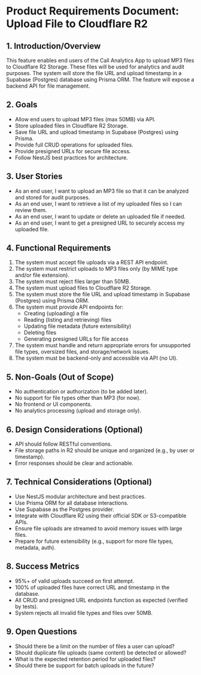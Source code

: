 # Product Requirements Document: Upload File to Cloudflare R2

## 1. Introduction/Overview
This feature enables end users of the Call Analytics App to upload MP3 files to Cloudflare R2 Storage. These files will be used for analytics and audit purposes. The system will store the file URL and upload timestamp in a Supabase (Postgres) database using Prisma ORM. The feature will expose a backend API for file management.

## 2. Goals
- Allow end users to upload MP3 files (max 50MB) via API.
- Store uploaded files in Cloudflare R2 Storage.
- Save file URL and upload timestamp in Supabase (Postgres) using Prisma.
- Provide full CRUD operations for uploaded files.
- Provide presigned URLs for secure file access.
- Follow NestJS best practices for architecture.

## 3. User Stories
- As an end user, I want to upload an MP3 file so that it can be analyzed and stored for audit purposes.
- As an end user, I want to retrieve a list of my uploaded files so I can review them.
- As an end user, I want to update or delete an uploaded file if needed.
- As an end user, I want to get a presigned URL to securely access my uploaded file.

## 4. Functional Requirements
1. The system must accept file uploads via a REST API endpoint.
2. The system must restrict uploads to MP3 files only (by MIME type and/or file extension).
3. The system must reject files larger than 50MB.
4. The system must upload files to Cloudflare R2 Storage.
5. The system must store the file URL and upload timestamp in Supabase (Postgres) using Prisma ORM.
6. The system must provide API endpoints for:
    - Creating (uploading) a file
    - Reading (listing and retrieving) files
    - Updating file metadata (future extensibility)
    - Deleting files
    - Generating presigned URLs for file access
7. The system must handle and return appropriate errors for unsupported file types, oversized files, and storage/network issues.
8. The system must be backend-only and accessible via API (no UI).

## 5. Non-Goals (Out of Scope)
- No authentication or authorization (to be added later).
- No support for file types other than MP3 (for now).
- No frontend or UI components.
- No analytics processing (upload and storage only).

## 6. Design Considerations (Optional)
- API should follow RESTful conventions.
- File storage paths in R2 should be unique and organized (e.g., by user or timestamp).
- Error responses should be clear and actionable.

## 7. Technical Considerations (Optional)
- Use NestJS modular architecture and best practices.
- Use Prisma ORM for all database interactions.
- Use Supabase as the Postgres provider.
- Integrate with Cloudflare R2 using their official SDK or S3-compatible APIs.
- Ensure file uploads are streamed to avoid memory issues with large files.
- Prepare for future extensibility (e.g., support for more file types, metadata, auth).

## 8. Success Metrics
- 95%+ of valid uploads succeed on first attempt.
- 100% of uploaded files have correct URL and timestamp in the database.
- All CRUD and presigned URL endpoints function as expected (verified by tests).
- System rejects all invalid file types and files over 50MB.

## 9. Open Questions
- Should there be a limit on the number of files a user can upload?
- Should duplicate file uploads (same content) be detected or allowed?
- What is the expected retention period for uploaded files?
- Should there be support for batch uploads in the future? 
